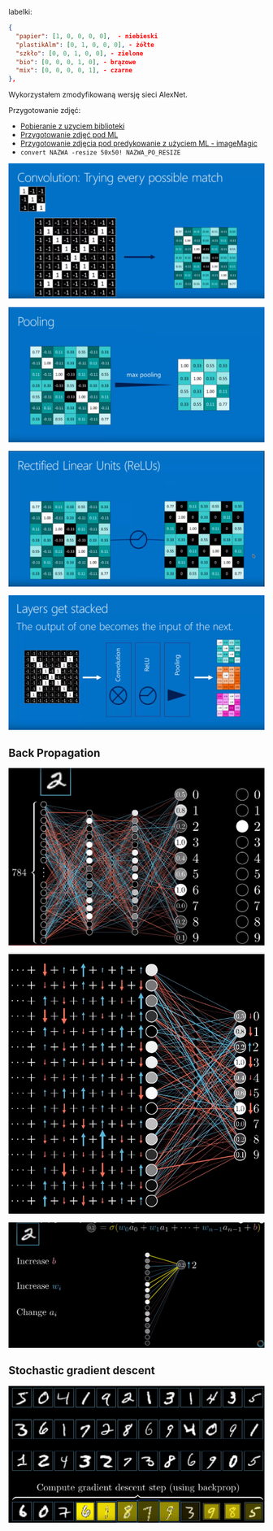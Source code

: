 labelki:

```json
{
  "papier": [1, 0, 0, 0, 0],  - niebieski
  "plastikAlm": [0, 1, 0, 0, 0], - żółte
  "szkło": [0, 0, 1, 0, 0], - zielone
  "bio": [0, 0, 0, 1, 0], - brązowe
  "mix": [0, 0, 0, 0, 1], - czarne
},
```


Wykorzystałem zmodyfikowaną wersję sieci AlexNet.

<!-- TUTAJ DAC SCREEN
http://alexlenail.me/NN-SVG/index.html -->


Przygotowanie zdjęć:
 - [Pobieranie z uzyciem biblioteki](https://github.com/hardikvasa/google-images-download)
 - [Przygotowanie zdjęć pod ML](https://github.com/mdbloice/Augmentor)
 - [Przygotowanie zdjęcia pod predykowanie z użyciem ML - imageMagic](https://www.imagemagick.org/Usage/resize/)
 - `convert NAZWA -resize 50x50! NAZWA_PO_RESIZE`


![Convulention](./conv2d.png)

![maxPooling](./maxPolling.png)

![ReLU - Rectified Linear Units](./ReLU.png)

![One Layer Example](./Layer.png)


## Back Propagation
![Back Propagation Starter Example](./backPropagationStarter.png)

![Back Propagation Example](./backPropagation.png)

![Back Propagation Learinng](./backPropagationLearning.png)



## Stochastic gradient descent
![Back Propagation Descent Example](./backPropagationDescent.png)